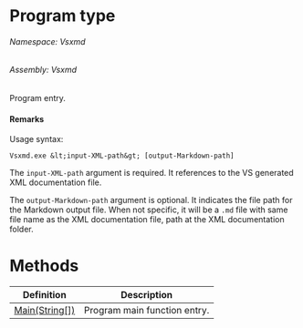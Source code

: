 <a name='T-Vsxmd-Program'></a>
# Program type

###### Namespace:  Vsxmd

###### Assembly:  Vsxmd

Program entry.

#### Remarks

Usage syntax:

```
Vsxmd.exe &lt;input-XML-path&gt; [output-Markdown-path]
```

The `input-XML-path` argument is required. It references to the VS generated XML documentation file.

The `output-Markdown-path` argument is optional. It indicates the file path for the Markdown output file. When not specific, it will be a `.md` file with same file name as the XML documentation file, path at the XML documentation folder.

# Methods

| Definition | Description |
|-|-|
| [Main(String[])](/Vsxmd/Program.md/#M-Vsxmd-Program-Main-System-String[]-) | Program main function entry. |
